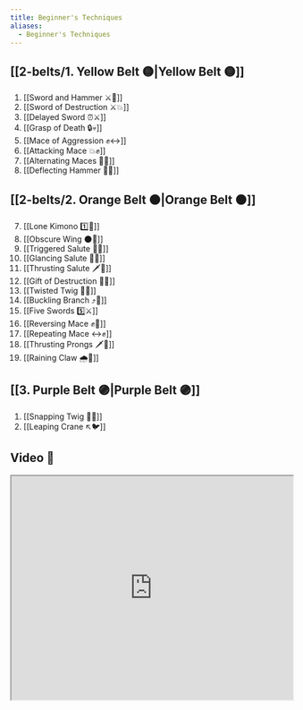 ```yaml
---
title: Beginner's Techniques
aliases:
  - Beginner's Techniques
---
```


## [[2-belts/1. Yellow Belt 🟡|Yellow Belt 🟡]]

1. [[Sword and Hammer ⚔️🔨]]
2. [[Sword of Destruction ⚔️💥]]
3. [[Delayed Sword ⏰⚔️]]
4. [[Grasp of Death 🔒💀]]
5. [[Mace of Aggression ✊↔️]]
6. [[Attacking Mace 💥✊]]
7. [[Alternating Maces 🔄✊]]
8. [[Deflecting Hammer 🤺🔨]]

## [[2-belts/2. Orange Belt 🟠|Orange Belt 🟠]]

7. [[Lone Kimono 1️⃣👘]]
8. [[Obscure Wing 🌑🪽]]
9. [[Triggered Salute 🔫🫡]]
10. [[Glancing Salute 👀🫡]]
11. [[Thrusting Salute 🗡️🫡]]
12. [[Gift of Destruction 🎁💥]]
13. [[Twisted Twig 🔀🌿]]
14. [[Buckling Branch ⤴️🌳]]
15. [[Five Swords 5️⃣⚔️]]
16. [[Reversing Mace ✊🔄]]
17. [[Repeating Mace ↔️✊]]
18. [[Thrusting Prongs 🗡️🍴]]
19. [[Raining Claw 🌧️🐯]]

## [[3. Purple Belt 🟣|Purple Belt 🟣]]

1. [[Snapping Twig 🔄🌿]]
2. [[Leaping Crane ↖️🐦]]

## Video 🎥

<iframe src="https://www.youtube.com/embed/IXZ6kr4VHQw" width="100%" height="400"></iframe>
